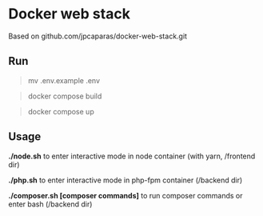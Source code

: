 # Docker web stack

Based on github.com/jpcaparas/docker-web-stack.git

## Run

> mv .env.example .env

> docker compose build

> docker compose up

## Usage

**./node.sh** to enter interactive mode in node container (with yarn, /frontend dir)

**./php.sh** to enter interactive mode in php-fpm container (/backend dir)

**./composer.sh [composer commands]** to run composer commands or enter bash (/backend dir)
